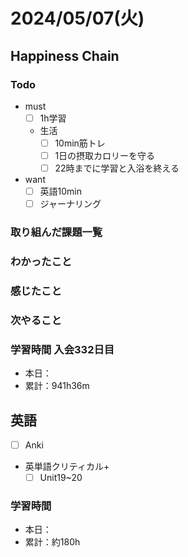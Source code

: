 # 2024/05/07(火)

## Happiness Chain

### Todo

- must
  - [ ] 1h学習
  - 生活
    - [ ] 10min筋トレ
    - [ ] 1日の摂取カロリーを守る
    - [ ] 22時までに学習と入浴を終える
- want
  - [ ] 英語10min
  - [ ] ジャーナリング

### 取り組んだ課題一覧

### わかったこと

### 感じたこと

### 次やること

### 学習時間 入会332日目

- 本日：
- 累計：941h36m

## 英語

- [ ] Anki
- 英単語クリティカル+
  - [ ] Unit19~20

### 学習時間

- 本日：
- 累計：約180h
